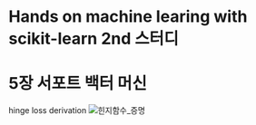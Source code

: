 # Hands on machine learing with scikit-learn 2nd 스터디

# 5장 서포트 백터 머신
hinge loss derivation
![힌지함수_증명](https://user-images.githubusercontent.com/28285913/94366628-7d69ee00-0114-11eb-8048-607f06fe33db.png)
